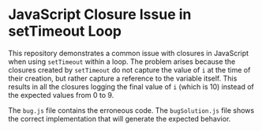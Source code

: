# JavaScript Closure Issue in setTimeout Loop

This repository demonstrates a common issue with closures in JavaScript when using `setTimeout` within a loop.  The problem arises because the closures created by `setTimeout` do not capture the value of `i` at the time of their creation, but rather capture a reference to the variable itself.  This results in all the closures logging the final value of `i` (which is 10) instead of the expected values from 0 to 9.

The `bug.js` file contains the erroneous code. The `bugSolution.js` file shows the correct implementation that will generate the expected behavior.